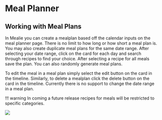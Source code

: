 # Meal Planner

## Working with Meal Plans
In Mealie you can create a mealplan based off the calendar inputs on the meal planner page. There is no limit to how long or how short a meal plan is. You may also create duplicate meal plans for the same date range. After selecting your date range, click on the card for each day and search through recipes to find your choice. After selecting a recipe for all meals save the plan. You can also randomly generate meal plans.

To edit the meal in a meal plan simply select the edit button on the card in the timeline. Similarly, to delete a mealplan click the delete button on the card in the timeline. Currently there is no support to change the date range in a meal plan.

!!! warning
    In coming a future release recipes for meals will be restricted to specific categories. 

![](../gifs/meal-plan-demo-v2.gif)

